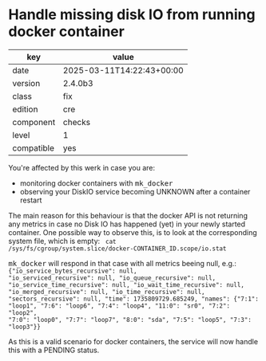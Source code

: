 [//]: # (werk v2)
# Handle missing disk IO from running docker container

key        | value
---------- | ---
date       | 2025-03-11T14:22:43+00:00
version    | 2.4.0b3
class      | fix
edition    | cre
component  | checks
level      | 1
compatible | yes

You're affected by this werk in case you are:
<ul>
<li>monitoring docker containers with <tt>mk_docker</tt></li>
<li>observing your DiskIO service becoming UNKNOWN after a container restart</li>
</ul>

The main reason for this behaviour is that the docker API is not returning any metrics in case no Disk IO has happened (yet) in your newly started container.
One possible way to observe this, is to look at the corresponding system file, which is empty:
<code>
cat /sys/fs/cgroup/system.slice/docker-CONTAINER_ID.scope/io.stat
</code>

<tt>mk_docker</tt> will respond in that case with all metrics beeing null, e.g.:
<code>
{"io_service_bytes_recursive": null, "io_serviced_recursive": null, "io_queue_recursive": null, "io_service_time_recursive": null, "io_wait_time_recursive": null, "io_merged_recursive": null, "io_time_recursive": null, "sectors_recursive": null, "time": 1735809729.685249, "names": {"7:1": "loop1", "7:6": "loop6", "7:4": "loop4", "11:0": "sr0", "7:2": "loop2", "7:0": "loop0", "7:7": "loop7", "8:0": "sda", "7:5": "loop5", "7:3": "loop3"}}
</code>

As this is a valid scenario for docker containers, the service will now handle this with a PENDING status.
